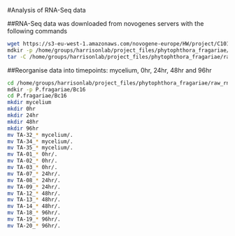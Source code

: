 #Analysis of RNA-Seq data

##RNA-Seq data was downloaded from novogenes servers with the following commands

```bash
wget https://s3-eu-west-1.amazonaws.com/novogene-europe/HW/project/C101HW17030405_2.tar
mdkir -p /home/groups/harrisonlab/project_files/phytophthora_fragariae/raw_rna/novogene/
tar -C /home/groups/harrisonlab/project_files/phytophthora_fragariae/raw_rna/novogene/. -xvf C101HW17030405_2.tar
```

##Reorganise data into timepoints: mycelium, 0hr, 24hr, 48hr and 96hr

```bash
cd /home/groups/harrisonlab/project_files/phytophthora_fragariae/raw_rna/novogene/
mdkir -p P.fragariae/Bc16
cd P.fragariae/Bc16
mkdir mycelium
mkdir 0hr
mkdir 24hr
mkdir 48hr
mkdir 96hr
mv TA-32_* mycelium/.
mv TA-34_* mycelium/.
mv TA-35_* mycelium/.
mv TA-01_* 0hr/.
mv TA-02_* 0hr/.
mv TA-03_* 0hr/.
mv TA-07_* 24hr/.
mv TA-08_* 24hr/.
mv TA-09_* 24hr/.
mv TA-12_* 48hr/.
mv TA-13_* 48hr/.
mv TA-14_* 48hr/.
mv TA-18_* 96hr/.
mv TA-19_* 96hr/.
mv TA-20_* 96hr/.
```
